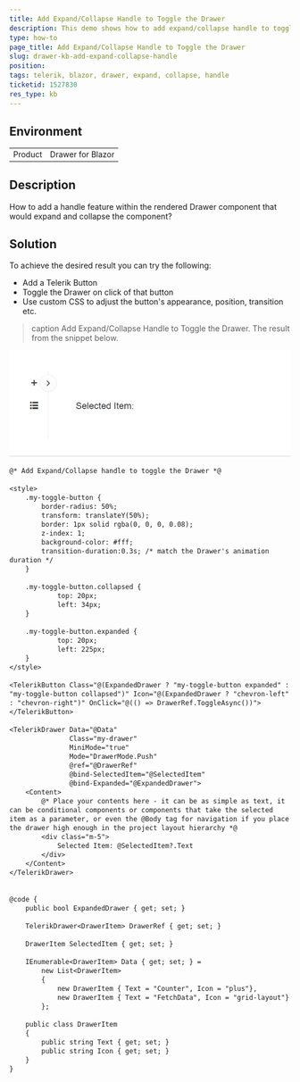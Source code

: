 ```yaml
---
title: Add Expand/Collapse Handle to Toggle the Drawer
description: This demo shows how to add expand/collapse handle to toggle the Telerik Blazor Drawer.
type: how-to
page_title: Add Expand/Collapse Handle to Toggle the Drawer
slug: drawer-kb-add-expand-collapse-handle
position: 
tags: telerik, blazor, drawer, expand, collapse, handle
ticketid: 1527830
res_type: kb
---
```


## Environment
<table>
	<tbody>
		<tr>
			<td>Product</td>
			<td>Drawer for Blazor</td>
		</tr>
	</tbody>
</table>


## Description

How to add a handle feature within the rendered Drawer component that would expand and collapse the component?

## Solution

To achieve the desired result you can try the following:

* Add a Telerik Button
* Toggle the Drawer on click of that button
* Use custom CSS to adjust the button's appearance, position, transition etc.

>caption Add Expand/Collapse Handle to Toggle the Drawer. The result from the snippet below.

![Add Expand/Collapse Handle](images/drawer-expand-collapse-handle-example.gif)



````CSHTML
@* Add Expand/Collapse handle to toggle the Drawer *@

<style>
    .my-toggle-button {
        border-radius: 50%;
        transform: translateY(50%);
        border: 1px solid rgba(0, 0, 0, 0.08);
        z-index: 1;
        background-color: #fff;
        transition-duration:0.3s; /* match the Drawer's animation duration */
    }
    
    .my-toggle-button.collapsed {
            top: 20px;
            left: 34px;
    }
    
    .my-toggle-button.expanded {
            top: 20px;
            left: 225px;
    }
</style>

<TelerikButton Class="@(ExpandedDrawer ? "my-toggle-button expanded" : "my-toggle-button collapsed")" Icon="@(ExpandedDrawer ? "chevron-left" : "chevron-right")" OnClick="@(() => DrawerRef.ToggleAsync())"></TelerikButton>

<TelerikDrawer Data="@Data"
               Class="my-drawer"
               MiniMode="true"
               Mode="DrawerMode.Push"
               @ref="@DrawerRef"
               @bind-SelectedItem="@SelectedItem"
               @bind-Expanded="@ExpandedDrawer">
    <Content>
        @* Place your contents here - it can be as simple as text, it can be conditional components or components that take the selected item as a parameter, or even the @Body tag for navigation if you place the drawer high enough in the project layout hierarchy *@
        <div class="m-5">
            Selected Item: @SelectedItem?.Text
        </div>
    </Content>
</TelerikDrawer>


@code {
    public bool ExpandedDrawer { get; set; }

    TelerikDrawer<DrawerItem> DrawerRef { get; set; }

    DrawerItem SelectedItem { get; set; }
    
    IEnumerable<DrawerItem> Data { get; set; } =
        new List<DrawerItem>
        {
            new DrawerItem { Text = "Counter", Icon = "plus"},
            new DrawerItem { Text = "FetchData", Icon = "grid-layout"}
        };

    public class DrawerItem
    {
        public string Text { get; set; }
        public string Icon { get; set; }
    }
}
````
